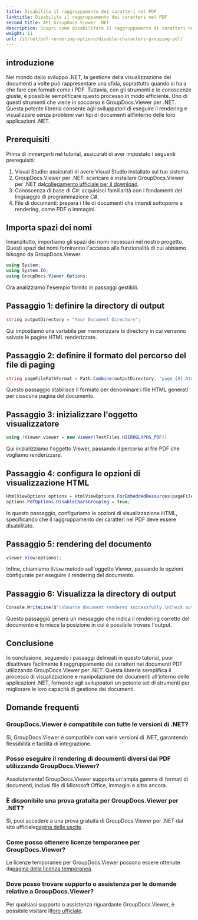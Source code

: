 ```yaml
---
title: Disabilita il raggruppamento dei caratteri nel PDF
linktitle: Disabilita il raggruppamento dei caratteri nel PDF
second_title: API GroupDocs.Viewer .NET
description: Scopri come disabilitare il raggruppamento di caratteri nei PDF utilizzando GroupDocs.Viewer per .NET. Segui il nostro tutorial passo passo per un rendering fluido dei documenti.
weight: 11
url: /it/net/pdf-rendering-options/disable-characters-grouping-pdf/
---
```

## introduzione
Nel mondo dello sviluppo .NET, la gestione della visualizzazione dei documenti a volte può rappresentare una sfida, soprattutto quando si ha a che fare con formati come i PDF. Tuttavia, con gli strumenti e le conoscenze giuste, è possibile semplificare questo processo in modo efficiente. Uno di questi strumenti che viene in soccorso è GroupDocs.Viewer per .NET. Questa potente libreria consente agli sviluppatori di eseguire il rendering e visualizzare senza problemi vari tipi di documenti all'interno delle loro applicazioni .NET.
## Prerequisiti
Prima di immergerti nel tutorial, assicurati di aver impostato i seguenti prerequisiti:
1. Visual Studio: assicurati di avere Visual Studio installato sul tuo sistema.
2.  GroupDocs.Viewer per .NET: scaricare e installare GroupDocs.Viewer per .NET dal[collegamento ufficiale per il download](https://releases.groupdocs.com/viewer/net/).
3. Conoscenza di base di C#: acquisisci familiarità con i fondamenti del linguaggio di programmazione C#.
4. File di documenti: prepara i file di documenti che intendi sottoporre a rendering, come PDF o immagini.

## Importa spazi dei nomi
Innanzitutto, importiamo gli spazi dei nomi necessari nel nostro progetto. Questi spazi dei nomi forniranno l'accesso alle funzionalità di cui abbiamo bisogno da GroupDocs.Viewer.

```csharp
using System;
using System.IO;
using GroupDocs.Viewer.Options;
```

Ora analizziamo l'esempio fornito in passaggi gestibili.
## Passaggio 1: definire la directory di output
```csharp
string outputDirectory = "Your Document Directory";
```
Qui impostiamo una variabile per memorizzare la directory in cui verranno salvate le pagine HTML renderizzate.
## Passaggio 2: definire il formato del percorso del file di paging
```csharp
string pageFilePathFormat = Path.Combine(outputDirectory, "page_{0}.html");
```
Questo passaggio stabilisce il formato per denominare i file HTML generati per ciascuna pagina del documento.
## Passaggio 3: inizializzare l'oggetto visualizzatore
```csharp
using (Viewer viewer = new Viewer(TestFiles.HIEROGLYPHS_PDF))
```
Qui inizializziamo l'oggetto Viewer, passando il percorso al file PDF che vogliamo renderizzare.
## Passaggio 4: configura le opzioni di visualizzazione HTML
```csharp
HtmlViewOptions options = HtmlViewOptions.ForEmbeddedResources(pageFilePathFormat);
options.PdfOptions.DisableCharsGrouping = true;
```
In questo passaggio, configuriamo le opzioni di visualizzazione HTML, specificando che il raggruppamento dei caratteri nel PDF deve essere disabilitato.
## Passaggio 5: rendering del documento
```csharp
viewer.View(options);
```
 Infine, chiamiamo il`View` metodo sull'oggetto Viewer, passando le opzioni configurate per eseguire il rendering del documento.
## Passaggio 6: Visualizza la directory di output
```csharp
Console.WriteLine($"\nSource document rendered successfully.\nCheck output in {outputDirectory}.");
```
Questo passaggio genera un messaggio che indica il rendering corretto del documento e fornisce la posizione in cui è possibile trovare l'output.

## Conclusione
In conclusione, seguendo i passaggi delineati in questo tutorial, puoi disattivare facilmente il raggruppamento dei caratteri nei documenti PDF utilizzando GroupDocs.Viewer per .NET. Questa libreria semplifica il processo di visualizzazione e manipolazione dei documenti all'interno delle applicazioni .NET, fornendo agli sviluppatori un potente set di strumenti per migliorare le loro capacità di gestione dei documenti.
## Domande frequenti
### GroupDocs.Viewer è compatibile con tutte le versioni di .NET?
Sì, GroupDocs.Viewer è compatibile con varie versioni di .NET, garantendo flessibilità e facilità di integrazione.
### Posso eseguire il rendering di documenti diversi dai PDF utilizzando GroupDocs.Viewer?
Assolutamente! GroupDocs.Viewer supporta un'ampia gamma di formati di documenti, inclusi file di Microsoft Office, immagini e altro ancora.
### È disponibile una prova gratuita per GroupDocs.Viewer per .NET?
 Sì, puoi accedere a una prova gratuita di GroupDocs.Viewer per .NET dal sito ufficiale[pagina delle uscite](https://releases.groupdocs.com/).
### Come posso ottenere licenze temporanee per GroupDocs.Viewer?
Le licenze temporanee per GroupDocs.Viewer possono essere ottenute da[pagina della licenza temporanea](https://purchase.groupdocs.com/temporary-license/).
### Dove posso trovare supporto o assistenza per le domande relative a GroupDocs.Viewer?
 Per qualsiasi supporto o assistenza riguardante GroupDocs.Viewer, è possibile visitare il[foro ufficiale](https://forum.groupdocs.com/c/viewer/9).